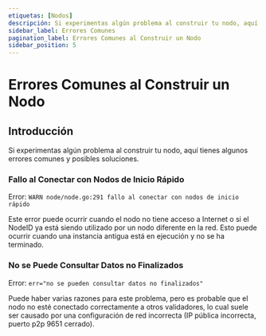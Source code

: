 ```yaml
---
etiquetas: [Nodos]
descripción: Si experimentas algún problema al construir tu nodo, aquí tienes algunos errores comunes y posibles soluciones.
sidebar_label: Errores Comunes
pagination_label: Errores Comunes al Construir un Nodo
sidebar_position: 5
---
```


# Errores Comunes al Construir un Nodo

## Introducción

Si experimentas algún problema al construir tu nodo, aquí tienes algunos errores comunes y posibles soluciones.

### Fallo al Conectar con Nodos de Inicio Rápido

Error: `WARN node/node.go:291 fallo al conectar con nodos de inicio rápido`

Este error puede ocurrir cuando el nodo no tiene acceso a Internet o si el NodeID ya está siendo utilizado por un nodo diferente en la red. Esto puede ocurrir cuando una instancia antigua está en ejecución y no se ha terminado.

### No se Puede Consultar Datos no Finalizados

Error: `err="no se pueden consultar datos no finalizados"`

Puede haber varias razones para este problema, pero es probable que el nodo no esté conectado correctamente a otros validadores, lo cual suele ser causado por una configuración de red incorrecta (IP pública incorrecta, puerto p2p 9651 cerrado).